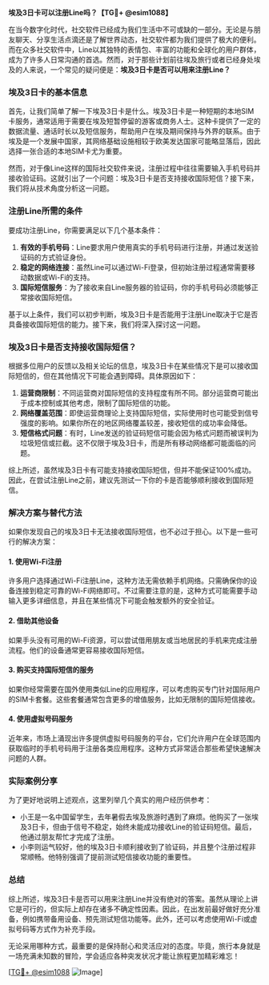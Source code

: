 **埃及3日卡可以注册Line吗？【TG💪+ @esim1088】**

在当今数字化时代，社交软件已经成为我们生活中不可或缺的一部分。无论是与朋友聊天、分享生活点滴还是了解世界动态，社交软件都为我们提供了极大的便利。而在众多社交软件中，Line以其独特的表情包、丰富的功能和全球化的用户群体，成为了许多人日常沟通的首选。然而，对于那些计划前往埃及旅行或者已经身处埃及的人来说，一个常见的疑问便是：**埃及3日卡是否可以用来注册Line？**

### 埃及3日卡的基本信息

首先，让我们简单了解一下埃及3日卡是什么。埃及3日卡是一种短期的本地SIM卡服务，通常适用于需要在埃及短暂停留的游客或商务人士。这种卡提供了一定的数据流量、通话时长以及短信服务，帮助用户在埃及期间保持与外界的联系。由于埃及是一个发展中国家，其网络基础设施相较于欧美发达国家可能略显落后，因此选择一张合适的本地SIM卡尤为重要。

然而，对于像Line这样的国际社交软件来说，注册过程中往往需要输入手机号码并接收验证码。这就引出了一个问题：埃及3日卡是否支持接收国际短信？接下来，我们将从技术角度分析这一问题。

### 注册Line所需的条件

要成功注册Line，你需要满足以下几个基本条件：

1. **有效的手机号码**：Line要求用户使用真实的手机号码进行注册，并通过发送验证码的方式验证身份。
2. **稳定的网络连接**：虽然Line可以通过Wi-Fi登录，但初始注册过程通常需要移动数据或Wi-Fi的支持。
3. **国际短信服务**：为了接收来自Line服务器的验证码，你的手机号码必须能够正常接收国际短信。

基于以上条件，我们可以初步判断，埃及3日卡是否能用于注册Line取决于它是否具备接收国际短信的能力。接下来，我们将深入探讨这一问题。

### 埃及3日卡是否支持接收国际短信？

根据多位用户的反馈以及相关论坛的信息，埃及3日卡在某些情况下是可以接收国际短信的，但在其他情况下可能会遇到障碍。具体原因如下：

1. **运营商限制**：不同运营商对国际短信的支持程度有所不同。部分运营商可能出于成本控制或其他考虑，限制了国际短信的功能。
2. **网络覆盖范围**：即使运营商理论上支持国际短信，实际使用时也可能受到信号强度的影响。如果你所在的地区网络覆盖较差，接收短信的成功率会降低。
3. **短信格式问题**：有时，Line发送的验证码短信可能会因为格式问题而被误判为垃圾短信或拦截。这不仅限于埃及3日卡，而是所有移动网络都可能面临的问题。

综上所述，虽然埃及3日卡有可能支持接收国际短信，但并不能保证100%成功。因此，在尝试注册Line之前，建议先测试一下你的卡是否能够顺利接收到国际短信。

### 解决方案与替代方法

如果你发现自己的埃及3日卡无法接收国际短信，也不必过于担心。以下是一些可行的解决方案：

#### 1. 使用Wi-Fi注册
许多用户选择通过Wi-Fi注册Line，这种方法无需依赖手机网络。只需确保你的设备连接到稳定可靠的Wi-Fi网络即可。不过需要注意的是，这种方式可能需要手动输入更多详细信息，并且在某些情况下可能会触发额外的安全验证。

#### 2. 借助其他设备
如果手头没有可用的Wi-Fi资源，可以尝试借用朋友或当地居民的手机来完成注册流程。他们的设备通常更容易接收国际短信。

#### 3. 购买支持国际短信的服务
如果你经常需要在国外使用类似Line的应用程序，可以考虑购买专门针对国际用户的SIM卡套餐。这些套餐通常包含更多的增值服务，比如无限制的国际短信接收。

#### 4. 使用虚拟号码服务
近年来，市场上涌现出许多提供虚拟号码服务的平台，它们允许用户在全球范围内获取临时的手机号码用于注册各类应用程序。这种方式非常适合那些希望快速解决问题的人群。

### 实际案例分享

为了更好地说明上述观点，这里列举几个真实的用户经历供参考：

- 小王是一名中国留学生，去年暑假去埃及旅游时遇到了麻烦。他购买了一张埃及3日卡，但由于信号不稳定，始终未能成功接收Line的验证码短信。最后，他通过朋友帮忙才完成了注册。
- 小李则运气较好，他的埃及3日卡顺利接收到了验证码，并且整个注册过程非常顺畅。他特别强调了提前测试短信接收功能的重要性。

### 总结

综上所述，埃及3日卡是否可以用来注册Line并没有绝对的答案。虽然从理论上讲它是可行的，但实际上却存在诸多不确定性因素。因此，在出发前最好做好充分准备，例如携带备用设备、预先测试短信功能等。此外，还可以考虑使用Wi-Fi或虚拟号码等方式作为补充手段。

无论采用哪种方式，最重要的是保持耐心和灵活应对的态度。毕竟，旅行本身就是一场充满未知数的冒险，学会适应各种突发状况才能让旅程更加精彩难忘！

[[TG💪+ @esim1088](https://t.me/s/esim1088) ![Image](https://i.postimg.cc/4NQfJmqS/Snipaste-2025-05-13-00-14-12.png)]
